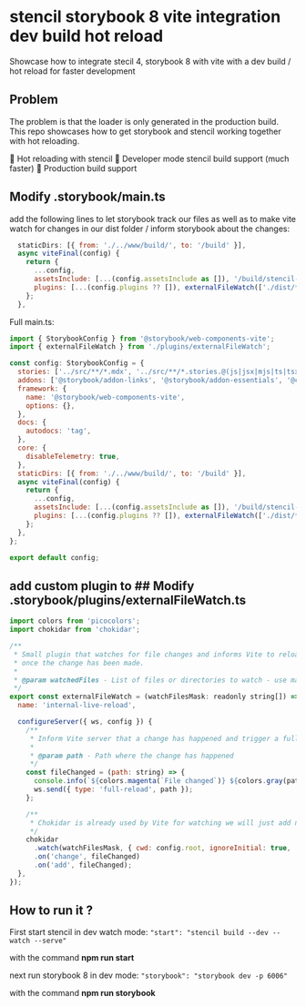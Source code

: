# stencil storybook 8 vite integration dev build hot reload

Showcase how to integrate stecil 4, storybook 8 with vite with a dev build / hot reload for faster development

## Problem
The problem is that the loader is only generated in the production build. This repo showcases how to get storybook and stencil working together with hot reloading.

🚀 Hot reloading with stencil
🚀 Developer mode stencil build support (much faster)
🚀 Production build support

## Modify .storybook/main.ts
add the following lines to let storybook track our files as well as to make vite watch for changes in our dist folder / inform storybook about the changes:
```js
  staticDirs: [{ from: './../www/build/', to: '/build' }],
  async viteFinal(config) {
    return {
      ...config,
      assetsInclude: [...(config.assetsInclude as []), '/build/stencil-storybook.esm.js'],
      plugins: [...(config.plugins ?? []), externalFileWatch(['./dist/**/*.js'])],
    };
  },
```

Full main.ts:

```js
import { StorybookConfig } from '@storybook/web-components-vite';
import { externalFileWatch } from './plugins/externalFileWatch';

const config: StorybookConfig = {
  stories: ['../src/**/*.mdx', '../src/**/*.stories.@(js|jsx|mjs|ts|tsx)', '../src/**/*.stories.@(js|jsx|mjs|ts|tsx)'],
  addons: ['@storybook/addon-links', '@storybook/addon-essentials', '@chromatic-com/storybook'],
  framework: {
    name: '@storybook/web-components-vite',
    options: {},
  },
  docs: {
    autodocs: 'tag',
  },
  core: {
    disableTelemetry: true,
  },
  staticDirs: [{ from: './../www/build/', to: '/build' }],
  async viteFinal(config) {
    return {
      ...config,
      assetsInclude: [...(config.assetsInclude as []), '/build/stencil-storybook.esm.js'],
      plugins: [...(config.plugins ?? []), externalFileWatch(['./dist/**/*.js'])],
    };
  },
};

export default config;
```

## add custom plugin to ## Modify .storybook/plugins/externalFileWatch.ts

```js
import colors from 'picocolors';
import chokidar from 'chokidar';

/**
 * Small plugin that watches for file changes and informs Vite to reload
 * once the change has been made.
 *
 * @param watchedFiles - List of files or directories to watch - use mask
 */
export const externalFileWatch = (watchFilesMask: readonly string[]) => ({
  name: 'internal-live-reload',

  configureServer({ ws, config }) {
    /**
     * Inform Vite server that a change has happened and trigger a full reload
     *
     * @param path - Path where the change has happened
     */
    const fileChanged = (path: string) => {
      console.info(`${colors.magenta(`File changed`)} ${colors.gray(path)}`);
      ws.send({ type: 'full-reload', path });
    };

    /**
     * Chokidar is already used by Vite for watching we will just add new paths to watch
     */
    chokidar
      .watch(watchFilesMask, { cwd: config.root, ignoreInitial: true, ...config })
      .on('change', fileChanged)
      .on('add', fileChanged);
  },
});
```



## How to run it ?

First start stencil in dev watch mode:
``"start": "stencil build --dev --watch --serve"``

with the command **npm run start**

next run storybook 8 in dev mode:
``"storybook": "storybook dev -p 6006"``

with the command **npm run storybook**

